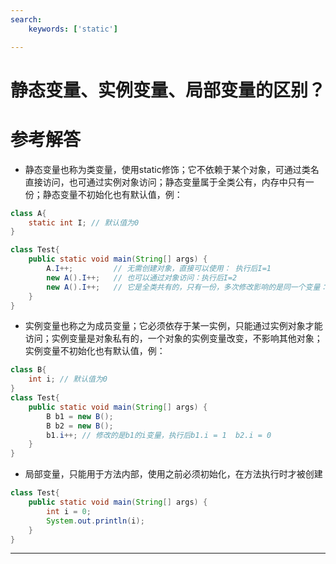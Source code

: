 ```yaml
---
search:
    keywords: ['static']

---
```



# 静态变量、实例变量、局部变量的区别？

# 参考解答

* 静态变量也称为类变量，使用static修饰；它不依赖于某个对象，可通过类名直接访问，也可通过实例对象访问；静态变量属于全类公有，内存中只有一份；静态变量不初始化也有默认值，例：

```java
class A{
    static int I; // 默认值为0
}

class Test{
    public static void main(String[] args) {
        A.I++;         // 无需创建对象，直接可以使用： 执行后I=1
        new A().I++;   // 也可以通过对象访问：执行后I=2
        new A().I++;   // 它是全类共有的，只有一份，多次修改影响的是同一个变量：执行后 I=3
    }
}
```

* 实例变量也称之为成员变量；它必须依存于某一实例，只能通过实例对象才能访问；实例变量是对象私有的，一个对象的实例变量改变，不影响其他对象；实例变量不初始化也有默认值，例：

```java
class B{
    int i; // 默认值为0
}
class Test{
    public static void main(String[] args) {
        B b1 = new B();
        B b2 = new B();
        b1.i++; // 修改的是b1的i变量，执行后b1.i = 1  b2.i = 0
    }
}
```

* 局部变量，只能用于方法内部，使用之前必须初始化，在方法执行时才被创建

```java
class Test{
    public static void main(String[] args) {
        int i = 0;
        System.out.println(i);
    }
}
```

---

